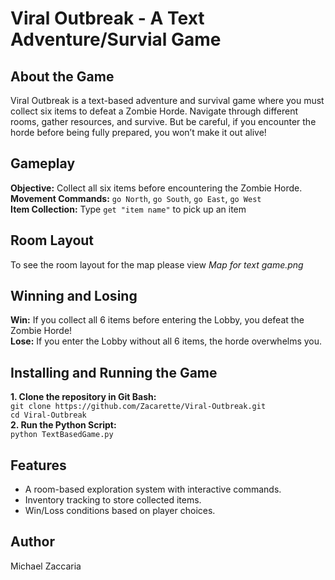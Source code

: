 # Viral Outbreak - A Text Adventure/Survial Game
## About the Game
Viral Outbreak is a text-based adventure and survival game where you must collect six items to defeat a Zombie Horde. Navigate through different rooms, gather resources, and survive.
But be careful, if you encounter the horde before being fully prepared, you won’t make it out alive!
## Gameplay
**Objective:** Collect all six items before encountering the Zombie Horde.  
**Movement Commands:** `go North`, `go South`, `go East`, `go West`  
**Item Collection:** Type `get "item name"` to pick up an item
## Room Layout
To see the room layout for the map please view *Map for text game.png*
## Winning and Losing
**Win:** If you collect all 6 items before entering the Lobby, you defeat the Zombie Horde!  
**Lose:** If you enter the Lobby without all 6 items, the horde overwhelms you.
## Installing and Running the Game
**1. Clone the repository in Git Bash:**  
  `git clone https://github.com/Zacarette/Viral-Outbreak.git`  
  `cd Viral-Outbreak`  
**2. Run the Python Script:**  
  `python TextBasedGame.py`
## Features
- A room-based exploration system with interactive commands.
- Inventory tracking to store collected items.
- Win/Loss conditions based on player choices.
## Author
Michael Zaccaria
